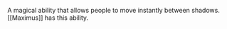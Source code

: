 A magical ability that allows people to move instantly between shadows. [[Maximus]] has this ability.